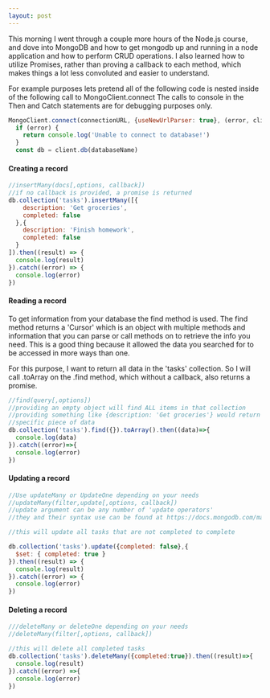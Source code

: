```yaml
---
layout: post
---
```


This morning I went through a couple more hours of the Node.js course, and dove into MongoDB and how to get mongodb up and running in a node application and how to perform CRUD operations. I also learned how to utilize Promises, rather than proving a callback to each method, which makes things a lot less convoluted and easier to understand.

For example purposes lets pretend all of the following code is nested inside of the following call to MongoClient.connect The calls to console in the Then and Catch statements are for debugging purposes only.

```javascript
MongoClient.connect(connectionURL, {useNewUrlParser: true}, (error, client) => {
  if (error) {
    return console.log('Unable to connect to database!')
  }
  const db = client.db(databaseName)
```

#### Creating a record

```javascript
//insertMany(docs[,options, callback])
//if no callback is provided, a promise is returned
db.collection('tasks').insertMany([{
    description: 'Get groceries',
    completed: false
  },{
    description: 'Finish homework',
    completed: false
  }
]).then((result) => {
  console.log(result)
}).catch((error) => {
  console.log(error)
})
```

#### Reading a record
To get information from your database the find method is used. The find method returns a 'Cursor' which is an object with multiple methods and information that you can parse or call methods on to retrieve the info you need. This is a good thing because it allowed the data you searched for to be accessed in more ways than one.

For this purpose, I want to return all data in the 'tasks' collection. So I will call .toArray on the .find method, which without a callback, also returns a promise.

```javascript
//find(query[,options])
//providing an empty object will find ALL items in that collection
//providing something like {description: 'Get groceries'} would return that one
//specific piece of data
db.collection('tasks').find({}).toArray().then((data)=>{
  console.log(data)
}).catch((error)=>{
  console.log(error)
})
```

#### Updating a record
```javascript
//Use updateMany or UpdateOne depending on your needs
//updateMany(filter,update[,options, callback])
//update argument can be any number of 'update operators'
//they and their syntax use can be found at https://docs.mongodb.com/manual/reference/operator/update/#id1

//this will update all tasks that are not completed to complete

db.collection('tasks').update({completed: false},{
  $set: { completed: true }
}).then((result) => {
  console.log(result)
}).catch((error) => {
  console.log(error)
})
```

#### Deleting a record

```javascript
///deleteMany or deleteOne depending on your needs
//deleteMany(filter[,options, callback])

//this will delete all completed tasks
db.collection('tasks').deleteMany({completed:true}).then((result)=>{
  console.log(result)
}).catch((error) =>{
  console.log(error)
})
```
